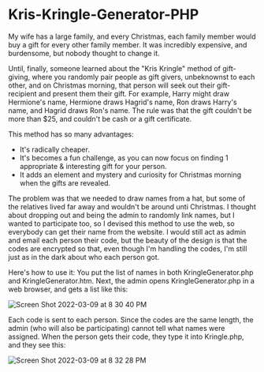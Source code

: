 # Kris-Kringle-Generator-PHP

My wife has a large family, and every Christmas, each family member would buy a gift for every other family member. It was incredibly expensive, and burdensome, but nobody thought to change it.

Until, finally, someone learned about the "Kris Kringle" method of gift-giving, where you randomly pair people as gift givers, unbeknownst to each other, and on Christmas morning, that person will seek out their gift-recipient and present them their gift.
For example, Harry might draw Hermione's name, Hermione draws Hagrid's name, Ron draws Harry's name, and Hagrid draws Ron's name.
The rule was that the gift couldn't be more than $25, and couldn't be cash or a gift certificate.

This method has so many advantages:
- It's radically cheaper.
- It's becomes a fun challenge, as you can now focus on finding 1 appropriate & interesting gift for your person.
- It adds an element and mystery and curiosity for Christmas morning when the gifts are revealed.

The problem was that we needed to draw names from a hat, but some of the relatives lived far away and wouldn't be around unti Christmas.
I thought about dropping out and being the admin to randomly link names, but I wanted to participate too, so I devised this method to use the web, so everybody can get their name from the website.
I would still act as admin and email each person their code, but the beauty of the design is that the codes are encrypted so that, even though I'm handling the codes, I'm still just as in the dark about who each person got.

Here's how to use it:
You put the list of names in both KringleGenerator.php and KringleGenerator.htm.
Next, the admin opens KringleGenerator.php in a web browser, and gets a list like this:

![Screen Shot 2022-03-09 at 8 30 40 PM](https://user-images.githubusercontent.com/4951823/157589817-8bbab599-c5a6-4f27-9847-9e1af6431309.png)

Each code is sent to each person. Since the codes are the same length, the admin (who will also be participating) cannot tell what names were assigned.
When the person gets their code, they type it into Kringle.php, and they see this:

![Screen Shot 2022-03-09 at 8 32 28 PM](https://user-images.githubusercontent.com/4951823/157590032-84db957e-c89b-4d95-8586-85aed56bebac.png)



